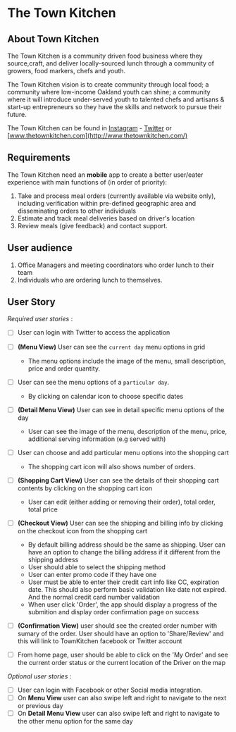 # The Town Kitchen #

## About Town Kitchen ##
The Town Kitchen is a community driven food business where they source,craft, 
and deliver locally-sourced lunch through a community of growers, food markers,
chefs and youth. 

The Town Kitchen vision is to create community through local food; a community
where low-income Oakland youth can shine; a community where it will introduce
under-served youth to talented chefs and artisans & start-up entrepreneurs so 
they have the skills and network to pursue their future. 

The Town Kitchen can be found in [Instagram](http://instagram.com/thetownkitchen) - [Twitter](https://twitter.com/TheTownKitchen)
or [www.thetownkitchen.com](http://www.thetownkitchen.com/)

## Requirements ##
The Town Kitchen need an __mobile__ app to create a better user/eater experience
with main functions of (in order of priority):

1. Take and process meal orders (currently available via website only), including
verification within pre-defined geographic area and disseminating orders to other
individuals
2. Estimate and track meal deliveries based on driver's location
3. Review meals (give feedback) and contact support.

## User audience ##
1. Office Managers and meeting coordinators who order lunch to their team
2. Individuals who are ordering lunch to themselves.

## User Story ##

_Required user stories_ : 

- [ ] User can login with Twitter to access the application
- [ ] __(Menu View)__ User can see the `current day` menu options in grid 
    - The menu options include the image of the menu, small description, 
        price and order quantity.
- [ ] User can see the menu options of a `particular day`.
    - By clicking on calendar icon to choose specific dates 
- [ ] __(Detail Menu View)__ User can see in detail specific menu options of the day
    - User can see the image of the menu, description of the menu, price, 
        additional serving information (e.g served with)
- [ ] User can choose and add particular menu options into the shopping cart
    - The shopping cart icon will also shows number of orders. 
- [ ] __(Shopping Cart View)__ User can see the details of their shopping cart contents by clicking on the
        shopping cart icon
    - User can edit (either adding or removing their order), total order, 
        total price
- [ ] __(Checkout View)__ User can see the shipping and billing info by clicking on the checkout icon from the shopping cart
    - By default billing address should be the same as shipping. User can have an option to change the billing address if it different from the shipping address
    - User should able to select the shipping method
    - User can enter promo code if they have one
    - User must be able to enter their credit cart info like CC, expiration date. This should also perform basic validation like date not expired. And the normal credit card number validation
    - When user click 'Order', the app should display a progress of the submition and display order confirmation page on success
- [ ] __(Confirmation View)__ user should see the created order number with sumary of the order. User should have an option to 'Share/Review' and this will link to TownKitchen facebook or Twitter account
- [ ] From home page, user should be able to click on the 'My Order' and see the current order status or the current location of the Driver on the map


_Optional user stories_ : 

- [ ] User can login with Facebook or other Social media integration.
- [ ] On __Menu View__ user can also swipe left and right to navigate to the next
        or previous day
- [ ] On __Detail Menu View__ user can also swipe left and right to navigate to
        the other menu option for the same day
